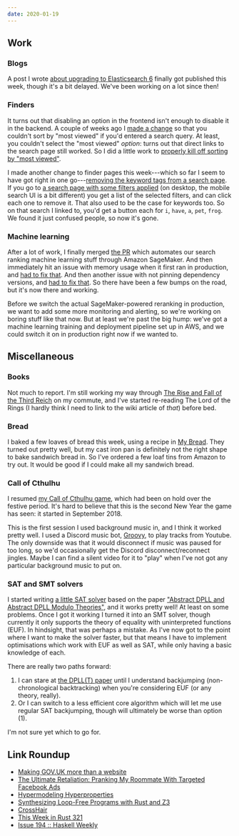```yaml
---
date: 2020-01-19
---
```


## Work

### Blogs

A post I wrote [about upgrading to Elasticsearch 6][] finally got
published this week, though it's a bit delayed.  We've been working on
a lot since then!

[about upgrading to Elasticsearch 6]: https://technology.blog.gov.uk/2020/01/10/upgrading-gov-uk-search-to-help-users-find-micropigs-and-important-information-faster/

### Finders

It turns out that disabling an option in the frontend isn't enough to
disable it in the backend.  A couple of weeks ago I [made a change][]
so that you couldn't sort by "most viewed" if you'd entered a search
query.  At least, you couldn't select the "most viewed" *option*:
turns out that direct links to the search page still worked.  So I did
a little work to [properly kill off sorting by "most viewed"][].

I made another change to finder pages this week---which so far I seem
to have got right in one go---[removing the keyword tags from a search
page][].  If you go to [a search page with some filters applied][] (on
desktop, the mobile search UI is a bit different) you get a list of
the selected filters, and can click each one to remove it.  That also
used to be the case for keywords too.  So on that search I linked to,
you'd get a button each for `i`, `have`, `a`, `pet`, `frog`.  We found
it just confused people, so now it's gone.

[made a change]: https://github.com/alphagov/finder-frontend/pull/1835
[properly kill off sorting by "most viewed"]: https://github.com/alphagov/finder-frontend/pull/1858
[removing the keyword tags from a search page]: https://github.com/alphagov/finder-frontend/pull/1863
[a search page with some filters applied]: https://www.gov.uk/search/all?keywords=i+have+a+pet+frog&level_one_taxon=d6c2de5d-ef90-45d1-82d4-5f2438369eea&content_purpose_supergroup%5B%5D=guidance_and_regulation&organisations%5B%5D=animal-and-plant-health-agency&public_timestamp%5Bto%5D=2025&order=relevance

### Machine learning

After a lot of work, I finally merged [the PR][PR1] which automates
our search ranking machine learning stuff through Amazon SageMaker.
And then immediately hit an issue with memory usage when it first ran
in production, and [had to fix that][PR2].  And then another issue
with not pinning dependency versions, and [had to fix that][PR3].  So
there have been a few bumps on the road, but it's now there and
working.

Before we switch the actual SageMaker-powered reranking in production,
we want to add some more monitoring and alerting, so we're working on
boring stuff like that now.  But at least we're past the big hump:
we've got a machine learning training and deployment pipeline set up
in AWS, and we could switch it on in production right now if we wanted
to.

[PR1]: https://github.com/alphagov/search-api/pull/1871
[PR2]: https://github.com/alphagov/search-api/pull/1903
[PR3]: https://github.com/alphagov/search-api/pull/1917

## Miscellaneous

### Books

Not much to report.  I'm still working my way through [The Rise and
Fall of the Third Reich][] on my commute, and I've started re-reading
The Lord of the Rings (I hardly think I need to link to the wiki
article of *that*) before bed.

[The Rise and Fall of the Third Reich]: https://en.wikipedia.org/wiki/The_Rise_and_Fall_of_the_Third_Reich

### Bread

I baked a few loaves of bread this week, using a recipe in [My
Bread][].  They turned out pretty well, but my cast iron pan is
definitely not the right shape to bake sandwich bread in.  So I've
ordered a few loaf tins from Amazon to try out.  It would be good if I
could make all my sandwich bread.

[My Bread]: https://www.amazon.com/My-Bread-Revolutionary-No-Work-No-Knead/dp/0393066304

### Call of Cthulhu

I resumed [my Call of Cthulhu game][], which had been on hold over the
festive period.  It's hard to believe that this is the second New Year
the game has seen: it started in September 2018.

This is the first session I used background music in, and I think it
worked pretty well.  I used a Discord music bot, [Groovy][], to play
tracks from Youtube.  The only downside was that it would disconnect
if music was paused for too long, so we'd occasionally get the Discord
disconnect/reconnect jingles.  Maybe I can find a silent video for it
to "play" when I've not got any particular background music to put on.

[my Call of Cthulhu game]: masks-of-nyarlathotep.html
[Groovy]: https://groovy.bot/

### SAT and SMT solvers

I started writing [a little SAT solver][] based on the paper
["Abstract DPLL and Abstract DPLL Modulo Theories"][], and it works
pretty well!  At least on some problems.  Once I got it working I
turned it into an SMT solver, though currently it only supports the
theory of equality with uninterpreted functions (EUF).  In hindsight,
that was perhaps a mistake.  As I've now got to the point where I want
to make the solver faster, but that means I have to implement
optimisations which work with EUF as well as SAT, while only having a
basic knowledge of each.

There are really two paths forward:

1. I can stare at [the DPLL(T) paper][] until I understand backjumping
   (non-chronological backtracking) when you're considering EUF (or
   any theory, really).
2. Or I can switch to a less efficient core algorithm which will let
   me use regular SAT backjumping, though will ultimately be worse
   than option (1).

I'm not sure yet which to go for.

[a little SAT solver]: https://github.com/barrucadu/sat/
["Abstract DPLL and Abstract DPLL Modulo Theories"]: https://www.cs.upc.edu/~roberto/papers/lpar04.pdf
[the DPLL(T) paper]: https://link.springer.com/content/pdf/10.1007/978-3-540-27813-9_14.pdf

## Link Roundup

- [Making GOV.UK more than a website](https://gds.blog.gov.uk/2019/12/19/making-gov-uk-more-than-a-website/)
- [The Ultimate Retaliation: Pranking My Roommate With Targeted Facebook Ads](https://ghostinfluence.com/the-ultimate-retaliation-pranking-my-roommate-with-targeted-facebook-ads/)
- [Hypermodeling Hyperproperties](https://www.hillelwayne.com/post/hyperproperties/)
- [Synthesizing Loop-Free Programs with Rust and Z3](https://fitzgeraldnick.com/2020/01/13/synthesizing-loop-free-programs.html)
- [CrossHair](https://github.com/pschanely/CrossHair)
- [This Week in Rust 321](https://this-week-in-rust.org/blog/2020/01/14/this-week-in-rust-321/)
- [Issue 194 :: Haskell Weekly](https://haskellweekly.news/issue/194.html)
